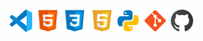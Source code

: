 <img align="left" alt="Visual Studio Code" width="48px" src="https://github.com/alexv87/alexv87/blob/main/Icons/vscode.png" />
<img align="left" alt="HTML5" width="48px" src="https://github.com/alexv87/alexv87/blob/main/Icons/html.png" />
<img align="left" alt="CSS3" width="48px" src="https://github.com/alexv87/alexv87/blob/main/Icons/css.png" />
<img align="left" alt="JavaScript" width="48px" src="https://github.com/alexv87/alexv87/blob/main/Icons/javascript.png" />
<img align="left" alt="python" width="48px" src="https://github.com/alexv87/alexv87/blob/main/Icons/python.png" />
<img align="left" alt="Git" width="48px" src="https://github.com/alexv87/alexv87/blob/main/Icons/git.png" />
<img align="left" alt="GitHub" width="48px" src="https://github.com/alexv87/alexv87/blob/main/Icons/github.png" />

